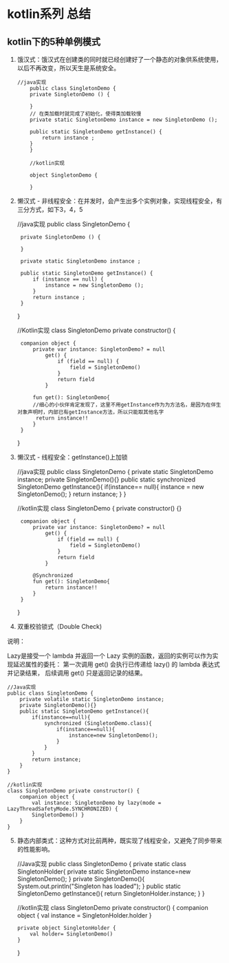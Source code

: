 # kotlin系列 总结

## kotlin下的5种单例模式

1. 饿汉式：饿汉式在创建类的同时就已经创建好了一个静态的对象供系统使用，以后不再改变，所以天生是系统安全。 



       //java实现
           public class SingletonDemo {
           private SingletonDemo () {
       
           }
           // 在类加载时就完成了初始化，使得类加载较慢
           private static SingletonDemo instance = new SingletonDemo ();
       
           public static SingletonDemo getInstance() {
               return instance ;
           }
           }
           
           //kotlin实现
           
           object SingletonDemo {
           
           }


2. 懒汉式 - 非线程安全：在并发时，会产生出多个实例对象，实现线程安全，有三分方式，如下3，4，5
   



    //java实现
    public class SingletonDemo {
    
        private SingletonDemo () {
    
        }
       
        private static SingletonDemo instance ;
    
        public static SingletonDemo getInstance() {
            if (instance == null) {
                instance = new SingletonDemo ();
            }
            return instance ;
        }
    }
  
    //Kotlin实现
    class SingletonDemo private constructor() {
       
        companion object {
            private var instance: SingletonDemo? = null
                get() {
                    if (field == null) {
                        field = SingletonDemo()
                    }
                    return field
                }
                
            fun get(): SingletonDemo{
            //细心的小伙伴肯定发现了，这里不用getInstance作为为方法名，是因为在伴生对象声明时，内部已有getInstance方法，所以只能取其他名字
             return instance!!
            }
        }
    }

3. 懒汉式 - 线程安全：getInstance()上加锁


    //java实现
    public class SingletonDemo {
        private static SingletonDemo instance;
        private SingletonDemo(){}
        public static synchronized SingletonDemo getInstance(){
            if(instance== null){
                instance = new SingletonDemo();
            }
            return instance;
        }
    }
    
    //kotlin实现
    class SingletonDemo {
        private constructor() {}
        
        companion object {
            private var instance: SingletonDemo? = null
                get() {
                    if (field == null) {
                        field = SingletonDemo()
                    }
                    return field
                }
            
            @Synchronized
            fun get(): SingletonDemo{
                return instance!!
            }
        }
    }
    
    
    
 4. 双重校验锁式（Double Check)
 
 说明：
 
 Lazy是接受一个 lambda 并返回一个 Lazy 实例的函数，返回的实例可以作为实现延迟属性的委托：
  第一次调用 get() 会执行已传递给 lazy() 的 lambda 表达式并记录结果， 后续调用 get() 只是返回记录的结果。
 
    //Java实现
    public class SingletonDemo {
        private volatile static SingletonDemo instance;
        private SingletonDemo(){} 
        public static SingletonDemo getInstance(){
            if(instance==null){
                synchronized (SingletonDemo.class){
                    if(instance==null){
                        instance=new SingletonDemo();
                    }
                }
            }
            return instance;
        }
    }
    
    //kotlin实现
    class SingletonDemo private constructor() {
        companion object {
            val instance: SingletonDemo by lazy(mode = LazyThreadSafetyMode.SYNCHRONIZED) {
            SingletonDemo() }
        }
    }

  
 5. 静态内部类式：这种方式对比前两种，既实现了线程安全，又避免了同步带来的性能影响。       
 
    
    //Java实现
    public class SingletonDemo {
        private static class SingletonHolder{
            private static SingletonDemo instance=new SingletonDemo();
        }
        private SingletonDemo(){
            System.out.println("Singleton has loaded");
        }
        public static SingletonDemo getInstance(){
            return SingletonHolder.instance;
        }
    }
    
    //kotlin实现
    class SingletonDemo private constructor() {
        companion object {
            val instance = SingletonHolder.holder
        }
    
        private object SingletonHolder {
            val holder= SingletonDemo()
        }
    
    }